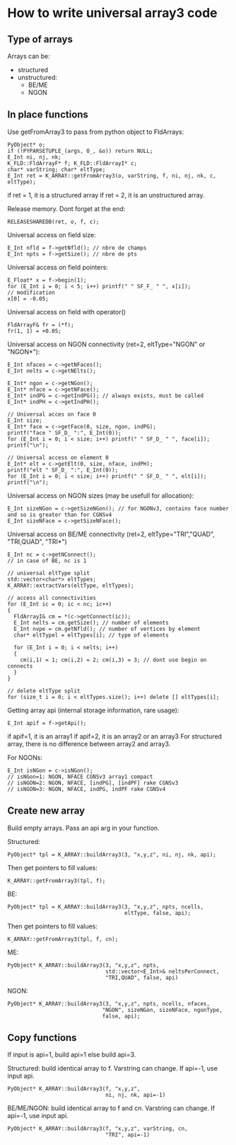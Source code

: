 # How to write universal array3 code

## Type of arrays

Arrays can be:
- structured
- unstructured:
  - BE/ME
  - NGON

## In place functions

Use getFromArray3 to pass from python object to FldArrays:
  
    PyObject* o;
    if (!PYPARSETUPLE_(args, O_, &o)) return NULL;
    E_Int ni, nj, nk;
    K_FLD::FldArrayF* f; K_FLD::FldArrayI* c;
    char* varString; char* eltType;
    E_Int ret = K_ARRAY::getFromArray3(o, varString, f, ni, nj, nk, c, eltType);

if ret = 1, it is a structured array
if ret = 2, it is an unstructured array.

Release memory. Dont forget at the end:

    RELEASESHAREDB(ret, o, f, c);
  
Universal access on field size:

    E_Int nfld = f->getNfld(); // nbre de champs
    E_Int npts = f->getSize(); // nbre de pts
  
Universal access on field pointers:

    E_Float* x = f->begin(1); 
    for (E_Int i = 0; i < 5; i++) printf(" " SF_F_ " ", x[i]);
    // modification
    x[0] = -0.05;

Universal access on field with operator()

    FldArrayF& fr = (*f);
    fr(1, 1) = +0.05;

Universal access on NGON connectivity (ret=2, eltType="NGON" or "NGON*"):

    E_Int nfaces = c->getNFaces();
    E_Int nelts = c->getNElts();

    E_Int* ngon = c->getNGon();
    E_Int* nface = c->getNFace();
    E_Int* indPG = c->getIndPG(); // always exists, must be called
    E_Int* indPH = c->getIndPH();

    // Universal acces on face 0
    E_Int size;
    E_Int* face = c->getFace(0, size, ngon, indPG);
    printf("face " SF_D_ ":", E_Int(0));
    for (E_Int i = 0; i < size; i++) printf(" " SF_D_ " ", face[i]);
    printf("\n");
    
    // Universal access on element 0
    E_Int* elt = c->getElt(0, size, nface, indPH);
    printf("elt " SF_D_ ":", E_Int(0));
    for (E_Int i = 0; i < size; i++) printf(" " SF_D_ " ", elt[i]);
    printf("\n");

Universal access on NGON sizes (may be usefull for allocation):

    E_Int sizeNGon = c->getSizeNGon(); // for NGONv3, contains face number and so is greater than for CGNSv4
    E_Int sizeNFace = c->getSizeNFace();
    

Universal access on BE/ME connectivity (ret=2, eltType="TRI","QUAD", "TRI,QUAD", "TRI*")

    E_Int nc = c->getNConnect();
    // in case of BE, nc is 1
    
    // universal eltType split
    std::vector<char*> eltTypes;
    K_ARRAY::extractVars(eltType, eltTypes);

    // access all connectivities
    for (E_Int ic = 0; ic < nc; ic++)
    {
      FldArrayI& cm = *(c->getConnect(ic));
      E_Int nelts = cm.getSize(); // number of elements
      E_Int nvpe = cm.getNfld(); // number of vertices by element
      char* eltTypel = eltTypes[i]; // type of elements

      for (E_Int i = 0; i < nelts; i++)
      {
        cm(i,1) = 1; cm(i,2) = 2; cm(i,3) = 3; // dont use begin on connects
      }
    }

    // delete eltType split
    for (size_t i = 0; i < eltTypes.size(); i++) delete [] eltTypes[i];


Getting array api (internal storage information, rare usage):

    E_Int apif = f->getApi();

if apif=1, it is an array1
if apif=2, it is an array2 or an array3
For structured array, there is no difference between array2 and array3.

For NGONs:

    E_Int isNGon = c->isNGon();
    // isNGon=1: NGON, NFACE CGNSv3 array1 compact
    // isNGON=2: NGON, NFACE, [indPG], [indPF] rake CGNSv3
    // isNGON=3: NGON, NFACE, indPG, indPF rake CGNSv4
  

## Create new array

Build empty arrays. Pass an api arg in your function.

Structured:

    PyObject* tpl = K_ARRAY::buildArray3(3, "x,y,z", ni, nj, nk, api);

Then get pointers to fill values:

    K_ARRAY::getFromArray3(tpl, f);

BE:

    PyObject* tpl = K_ARRAY::buildArray3(3, "x,y,z", npts, ncells, 
                                         eltType, false, api);

Then get pointers to fill values:

    K_ARRAY::getFromArray3(tpl, f, cn);

ME:

    PyObject* K_ARRAY::buildArray3(3, "x,y,z", npts,
                                   std::vector<E_Int>& neltsPerConnect,
                                   "TRI,QUAD", false, api)

NGON:

    PyObject* K_ARRAY::buildArray3(3, "x,y,z", npts, ncells, nfaces,
                                  "NGON", sizeNGon, sizeNFace, ngonType,
                                  false, api);


## Copy functions

If input is api=1, build api=1 else build api=3.

Structured: build identical array to f. Varstring can change. If api=-1, use input api.

    PyObject* K_ARRAY::buildArray3(f, "x,y,z",
                                   ni, nj, nk, api=-1)

BE/ME/NGON: build identical array to f and cn. Varstring can change. If api=-1, use input api.

    PyObject* K_ARRAY::buildArray3(f, "x,y,z", varString, cn,
                                   "TRI", api=-1)